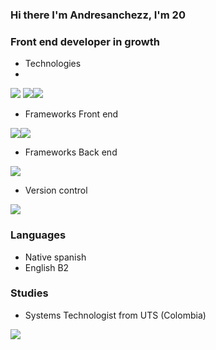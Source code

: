 ### Hi there I'm Andresanchezz, I'm 20
### Front end developer in growth

- Technologies
- 
 <img src="https://www.vectorlogo.zone/logos/w3_html5/w3_html5-icon.svg"/> <img src="https://www.vectorlogo.zone/logos/w3_css/w3_css-icon.svg"/><img src="https://www.vectorlogo.zone/logos/typescriptlang/typescriptlang-icon.svg">

- Frameworks Front end
                                             
 
<img src="https://www.vectorlogo.zone/logos/angular/angular-icon.svg"><img src="https://www.vectorlogo.zone/logos/vuejs/vuejs-icon.svg"/>

- Frameworks Back end 

<img src="https://www.vectorlogo.zone/logos/nodejs/nodejs-icon.svg">

- Version control     
  
<img src="[https://www.vectorlogo.zone/logos/git-scm/git-scm-icon.svg](https://www.vectorlogo.zone/logos/git-scm/git-scm-ar21.svg)"/> 

### Languages
- Native spanish
- English B2    
### Studies
- Systems Technologist from UTS (Colombia) 
 
<img align="left" src="https://github-readme-stats.vercel.app/api?username=andresanchezz&show_icons=true&theme=react" />

